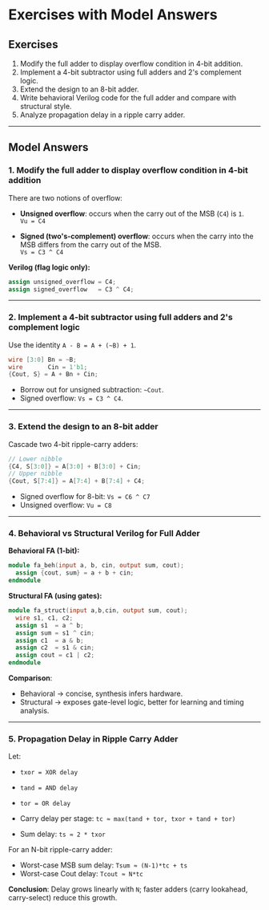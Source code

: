 # Exercises with Model Answers

## Exercises

1. Modify the full adder to display overflow condition in 4-bit addition.  
2. Implement a 4-bit subtractor using full adders and 2's complement logic.  
3. Extend the design to an 8-bit adder.  
4. Write behavioral Verilog code for the full adder and compare with structural style.  
5. Analyze propagation delay in a ripple carry adder.  

---

## Model Answers

### 1. Modify the full adder to display overflow condition in 4-bit addition
There are two notions of overflow:

- **Unsigned overflow**: occurs when the carry out of the MSB (`C4`) is `1`.  
  `Vu = C4`  

- **Signed (two's-complement) overflow**: occurs when the carry into the MSB differs from the carry out of the MSB.  
  `Vs = C3 ^ C4`  

**Verilog (flag logic only):**
```verilog
assign unsigned_overflow = C4;
assign signed_overflow   = C3 ^ C4;
```

---

### 2. Implement a 4-bit subtractor using full adders and 2's complement logic
Use the identity `A - B = A + (~B) + 1`.

```verilog
wire [3:0] Bn = ~B;
wire       Cin = 1'b1;
{Cout, S} = A + Bn + Cin;
```

- Borrow out for unsigned subtraction: `~Cout`.  
- Signed overflow: `Vs = C3 ^ C4`.

---

### 3. Extend the design to an 8-bit adder
Cascade two 4-bit ripple-carry adders:

```verilog
// Lower nibble
{C4, S[3:0]} = A[3:0] + B[3:0] + Cin;
// Upper nibble
{Cout, S[7:4]} = A[7:4] + B[7:4] + C4;
```

- Signed overflow for 8-bit: `Vs = C6 ^ C7`  
- Unsigned overflow: `Vu = C8`

---

### 4. Behavioral vs Structural Verilog for Full Adder

**Behavioral FA (1-bit):**
```verilog
module fa_beh(input a, b, cin, output sum, cout);
  assign {cout, sum} = a + b + cin;
endmodule
```

**Structural FA (using gates):**
```verilog
module fa_struct(input a,b,cin, output sum, cout);
  wire s1, c1, c2;
  assign s1  = a ^ b;
  assign sum = s1 ^ cin;
  assign c1  = a & b;
  assign c2  = s1 & cin;
  assign cout = c1 | c2;
endmodule
```

**Comparison**:  
- Behavioral → concise, synthesis infers hardware.  
- Structural → exposes gate-level logic, better for learning and timing analysis.

---

### 5. Propagation Delay in Ripple Carry Adder
Let:
- `txor = XOR delay`  
- `tand = AND delay`  
- `tor = OR delay`

- Carry delay per stage: `tc ≈ max(tand + tor, txor + tand + tor)`  
- Sum delay: `ts ≈ 2 * txor`  

For an N-bit ripple-carry adder:
- Worst-case MSB sum delay: `Tsum ≈ (N-1)*tc + ts`  
- Worst-case Cout delay: `Tcout ≈ N*tc`  

**Conclusion**: Delay grows linearly with `N`; faster adders (carry lookahead, carry-select) reduce this growth.


